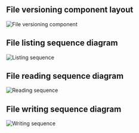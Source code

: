 ## File versioning component layout
![File versioning component](http://www.plantuml.com/plantuml/proxy?src=https://raw.githubusercontent.com/adorsys/datasafe/feature/DOC-135-versions-POC/datasafe-metainfo-version/file-versioning.puml&fmt=svg&vvv=1&sanitize=true)

## File listing sequence diagram
![Listing sequence](http://www.plantuml.com/plantuml/proxy?src=https://raw.githubusercontent.com/adorsys/datasafe/feature/DOC-135-versions-POC/datasafe-metainfo-version/file-versioning-seq-list.puml&fmt=svg&vvv=1&sanitize=true)

## File reading sequence diagram
![Reading sequence](http://www.plantuml.com/plantuml/proxy?src=https://raw.githubusercontent.com/adorsys/datasafe/feature/DOC-135-versions-POC/datasafe-metainfo-version/file-versioning-seq-read.puml&fmt=svg&vvv=1&sanitize=true)

## File writing sequence diagram
![Writing sequence](http://www.plantuml.com/plantuml/proxy?src=https://raw.githubusercontent.com/adorsys/datasafe/feature/DOC-135-versions-POC/datasafe-metainfo-version/file-versioning-seq-write.puml&fmt=svg&vvv=1&sanitize=true)